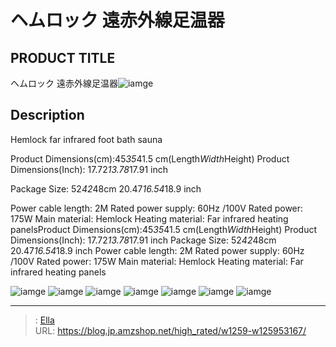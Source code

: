 # ヘムロック 遠赤外線足温器


## PRODUCT TITLE 

ヘムロック 遠赤外線足温器![iamge](https://b2bfiles1.gigab2b.cn/image/wkseller/14192/20220915_616e1022aedf03175737ec343e30d17e.jpg)

## Description

Hemlock far infrared foot bath sauna

Product Dimensions(cm):45*35*41.5 cm(Length*Width*Height)
Product Dimensions(Inch): 17.72*13.78*17.91 inch

Package Size: 52*42*48cm    20.47*16.54*18.9 inch

Power cable length: 2M
Rated power supply: 60Hz /100V
Rated power: 175W
Main material: Hemlock
Heating material: Far infrared heating panelsProduct Dimensions(cm):45*35*41.5 cm(Length*Width*Height) Product Dimensions(Inch): 17.72*13.78*17.91 inch
Package Size: 52*42*48cm    20.47*16.54*18.9 inch
Power cable length: 2M Rated power supply: 60Hz /100V Rated power: 175W Main material: Hemlock Heating material: Far infrared heating panels







![iamge](https://b2bfiles1.gigab2b.cn/image/wkseller/14192/20220915_a49506f1fd0d6ff5aa5c2df06977bb57.jpg)
![iamge](https://b2bfiles1.gigab2b.cn/image/wkseller/14192/20220915_28f6e5af9a3f40ed1e907d4dfe2e06ad.jpg)
![iamge](https://b2bfiles1.gigab2b.cn/image/wkseller/14192/20220710_2f27d5cfb6f354a145e1931a9d8ce41a.jpg)
![iamge](https://b2bfiles1.gigab2b.cn/image/wkseller/14192/20220710_2319d6f07384d17977723a3eb580e829.jpg)
![iamge](nan)
![iamge](nan)
![iamge](nan)


---

> : [Ella](https://blog.jp.amzshop.net/)  
> URL: https://blog.jp.amzshop.net/high_rated/w1259-w125953167/  

